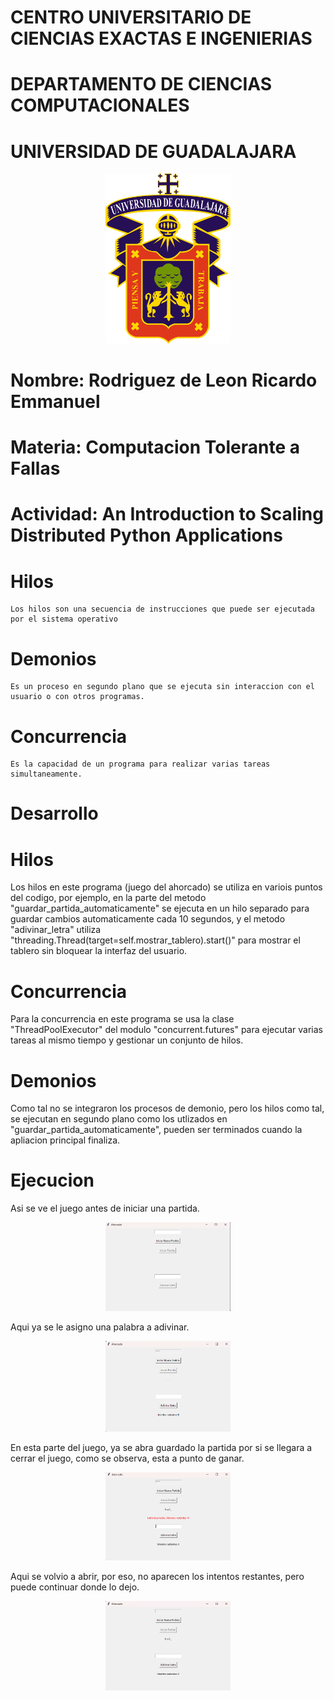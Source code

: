 # CENTRO UNIVERSITARIO DE CIENCIAS EXACTAS E INGENIERIAS
# DEPARTAMENTO DE CIENCIAS COMPUTACIONALES

# UNIVERSIDAD DE GUADALAJARA

<div style="text-align: center;">
  <img src="/Hilos/image.png" alt="Logo UDG" width="200" />
</div>

# Nombre: Rodriguez de Leon Ricardo Emmanuel

# Materia: Computacion Tolerante a Fallas

# Actividad: An Introduction to Scaling Distributed Python Applications


# Hilos
    Los hilos son una secuencia de instrucciones que puede ser ejecutada por el sistema operativo

# Demonios
    Es un proceso en segundo plano que se ejecuta sin interaccion con el usuario o con otros programas.

# Concurrencia
    Es la capacidad de un programa para realizar varias tareas simultaneamente.

# Desarrollo

# Hilos
Los hilos en este programa (juego del ahorcado) se utiliza en variois puntos del codigo, por ejemplo, en la parte del metodo "guardar_partida_automaticamente"
se ejecuta en un hilo separado para guardar cambios automaticamente cada 10 segundos, y el metodo "adivinar_letra" utiliza "threading.Thread(target=self.mostrar_tablero).start()"
para mostrar el tablero sin bloquear la interfaz del usuario.

# Concurrencia
Para la concurrencia en este programa se usa la clase "ThreadPoolExecutor" del modulo "concurrent.futures" para ejecutar varias tareas al mismo tiempo y gestionar
un conjunto de hilos.

# Demonios
Como tal no se integraron los procesos de demonio, pero los hilos como tal, se ejecutan en segundo plano como los utlizados en "guardar_partida_automaticamente",
pueden ser terminados cuando la apliacion principal finaliza.


# Ejecucion
Asi se ve el juego antes de iniciar una partida.
<div style="text-align: center;">
  <img src="/Hilos/image-1.png" width="200" />
</div>

Aqui ya se le asigno una palabra a adivinar.
<div style="text-align: center;">
  <img src="/Hilos/image-2.png" width="200" />
</div>

En esta parte del juego, ya se abra guardado la partida por si se llegara a cerrar el juego, como se observa, esta a punto de ganar.
<div style="text-align: center;">
  <img src="/Hilos/image-3.png" width="200" />
</div>

Aqui se volvio a abrir, por eso, no aparecen los intentos restantes, pero puede continuar donde lo dejo.
<div style="text-align: center;">
  <img src="/Hilos/image-4.png" width="200" />
</div>

